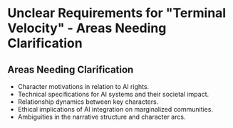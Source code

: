 # Unclear Requirements for "Terminal Velocity" - Areas Needing Clarification

## Areas Needing Clarification
- Character motivations in relation to AI rights.
- Technical specifications for AI systems and their societal impact.
- Relationship dynamics between key characters.
- Ethical implications of AI integration on marginalized communities.
- Ambiguities in the narrative structure and character arcs.
